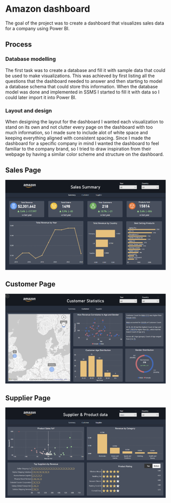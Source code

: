 # Amazon dashboard

The goal of the project was to create a dashboard that visualizes sales data for a company using Power BI. 

## Process
### Database modelling
The first task was to create a database and fill it with sample data that could be used to make visualizations. This was achieved by first listing all the questions that the dashboard needed to answer and then starting to model a database schema that could store this information. When the database model was done and implemented in SSMS I started to fill it with data so I could later import it into Power BI.

### Layout and design
When designing the layout for the dashboard I wanted each visualization to stand on its own and not clutter every page on the dashboard with too much information, so I made sure to include alot of white space and keeping everything aligned with consistent spacing. Since I made the dashboard for a specific company in mind I wanted the dashboard to feel familiar to the company brand, so I tried to draw inspiration from their webpage by having a similar color scheme and structure on the dashboard.

## Sales Page
![sales page](assets/sales_page.png)

## Customer Page
![customer page](assets/customer_page.png)

## Supplier Page
![supplier page](assets/supplier_page.png)
